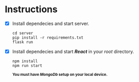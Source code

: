 # Instructions

- [x] Install dependecies and start server.

  ```
  cd server
  pip install -r requirements.txt
  flask run
  ```
  
- [x] Install dependecies and start <strong><em>React</em></strong> in your <em>root</em> directory.

  ```
  npm install
  npm run start
  ```
  <strong><sub>You must have <em>MongoDb</em> setup on your local device.</sub></strong>
  
  

